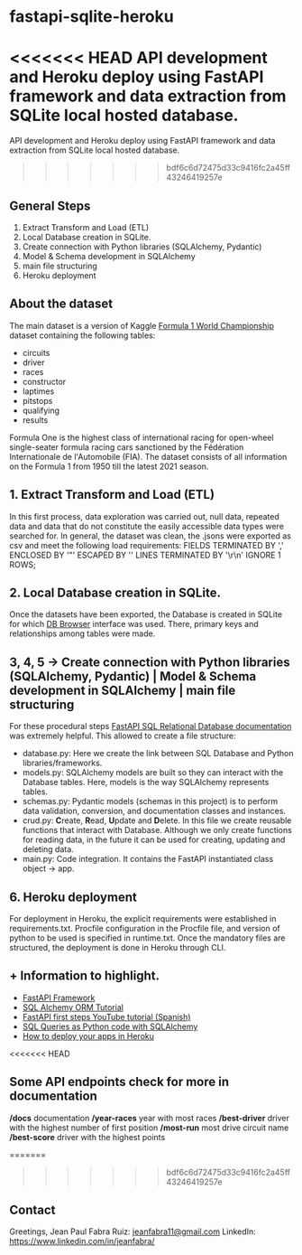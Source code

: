 # fastapi-sqlite-heroku

<<<<<<< HEAD
API development and Heroku deploy using **FastAPI framework** and data extraction from **SQLite** local hosted database.
=======
API development and Heroku deploy using FastAPI framework and data extraction from SQLite local hosted database.
>>>>>>> bdf6c6d72475d33c9416fc2a45ff43246419257e

## General Steps

1. Extract Transform and Load (ETL)
2. Local Database creation in SQLite.
3. Create connection with Python libraries (SQLAlchemy, Pydantic)
4. Model & Schema development in SQLAlchemy
5. main file structuring
6. Heroku deployment

## About the dataset

The main dataset is a version of Kaggle [Formula 1 World Championship](https://www.kaggle.com/datasets/rohanrao/formula-1-world-championship-1950-2020?select=status.csv) dataset containing the following tables:

* circuits
* driver
* races
* constructor
* laptimes
* pitstops
* qualifying
* results

Formula One is the highest class of international racing for open-wheel single-seater formula racing cars sanctioned by the Fédération Internationale de l'Automobile (FIA).
The dataset consists of all information on the Formula 1 from 1950 till the latest 2021 season.

## 1. Extract Transform and Load (ETL)

In this first process, data exploration was carried out, null data, repeated data and data that do not constitute the easily 
accessible data types were searched for. In general, the dataset was clean, the .jsons were exported as csv and meet the following load requirements: FIELDS TERMINATED BY ',' ENCLOSED BY '"' ESCAPED BY '' LINES TERMINATED BY '\r\n'  IGNORE 1 ROWS;

## 2. Local Database creation in SQLite.

Once the datasets have been exported, the Database is created in SQLite for which [DB Browser](https://sqlitebrowser.org/) interface was used. There, primary keys and relationships among tables were made. 

## 3, 4, 5 -> Create connection with Python libraries (SQLAlchemy, Pydantic) | Model & Schema development in SQLAlchemy | main file structuring
For these procedural steps [FastAPI SQL Relational Database documentation](https://fastapi.tiangolo.com/tutorial/sql-databases/) was extremely helpful. This allowed to create
a file structure: 

* database.py: Here we create the link between SQL Database and Python libraries/frameworks.
* models.py: SQLAlchemy models are built so they can interact with the Database tables. Here, models is the way SQLAlchemy represents tables.
* schemas.py: Pydantic models (schemas in this project) is to perform data validation, conversion, and documentation classes and instances.
* crud.py: **C**reate, **R**ead, **U**pdate and **D**elete. In this file we create reusable functions that interact with Database. Although we only create functions for reading data, in the future it can be used for creating, updating and deleting data.
* main.py: Code integration. It contains the FastAPI instantiated class object -> app.

## 6. Heroku deployment

For deployment in Heroku, the explicit requirements were established in requirements.txt. Procfile configuration in the Procfile file, and version of python to be used is specified in runtime.txt. Once the mandatory files are structured, the deployment is done in Heroku through CLI.

## + Information to highlight.
* [FastAPI Framework](https://fastapi.tiangolo.com/)
* [SQL Alchemy ORM Tutorial](https://docs.sqlalchemy.org/en/14/orm/tutorial.html)
* [FastAPI first steps YouTube tutorial (Spanish)](https://www.youtube.com/watch?v=_eWEmRWhk9A&list=LL&index=5&t=3471s)
* [SQL Queries as Python code with SQLAlchemy](https://hackersandslackers.com/database-queries-sqlalchemy-orm/)
* [How to deploy your apps in Heroku](https://devcenter.heroku.com/articles/heroku-cli)

<<<<<<< HEAD
## Some API endpoints check for more in documentation
**/docs** documentation
**/year-races** year with most races
**/best-driver** driver with the highest number of first position
**/most-run** most drive circuit name
**/best-score** driver with the highest points

=======
>>>>>>> bdf6c6d72475d33c9416fc2a45ff43246419257e
## Contact

Greetings,
Jean Paul Fabra Ruiz: jeanfabra11@gmail.com LinkedIn: https://www.linkedin.com/in/jeanfabra/
